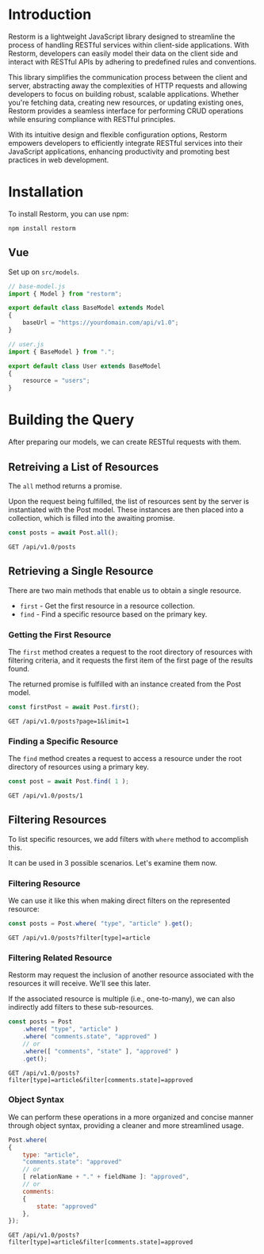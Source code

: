 # Introduction
Restorm is a lightweight JavaScript library designed to streamline the process of handling RESTful services within client-side applications. With Restorm, developers can easily model their data on the client side and interact with RESTful APIs by adhering to predefined rules and conventions.

This library simplifies the communication process between the client and server, abstracting away the complexities of HTTP requests and allowing developers to focus on building robust, scalable applications. Whether you're fetching data, creating new resources, or updating existing ones, Restorm provides a seamless interface for performing CRUD operations while ensuring compliance with RESTful principles.

With its intuitive design and flexible configuration options, Restorm empowers developers to efficiently integrate RESTful services into their JavaScript applications, enhancing productivity and promoting best practices in web development.

# Installation
To install Restorm, you can use npm:

```
npm install restorm
```

## Vue

Set up on `src/models`.

```js
// base-model.js
import { Model } from "restorm";

export default class BaseModel extends Model
{
	baseUrl = "https://yourdomain.com/api/v1.0";
}
```

```js
// user.js
import { BaseModel } from ".";

export default class User extends BaseModel
{
	resource = "users";
}
```

# Building the Query
After preparing our models, we can create RESTful requests with them.

## Retreiving a List of Resources
The `all` method returns a promise.

Upon the request being fulfilled, the list of resources sent by the server is instantiated with the Post model. These instances are then placed into a collection, which is filled into the awaiting promise.

```js
const posts = await Post.all();
```

```
GET /api/v1.0/posts
```

## Retrieving a Single Resource
There are two main methods that enable us to obtain a single resource.

* `first` - Get the first resource in a resource collection.
* `find` - Find a specific resource based on the primary key.

### Getting the First Resource
The `first` method creates a request to the root directory of resources with filtering criteria, and it requests the first item of the first page of the results found.

The returned promise is fulfilled with an instance created from the Post model.

```js
const firstPost = await Post.first();
```

```
GET /api/v1.0/posts?page=1&limit=1
```

### Finding a Specific Resource
The `find` method creates a request to access a resource under the root directory of resources using a primary key.

```js
const post = await Post.find( 1 );
```

```
GET /api/v1.0/posts/1
```

## Filtering Resources
To list specific resources, we add filters with `where` method to accomplish this.

It can be used in 3 possible scenarios. Let's examine them now.

### Filtering Resource
We can use it like this when making direct filters on the represented resource:

```js
const posts = Post.where( "type", "article" ).get();
```

```
GET /api/v1.0/posts?filter[type]=article
```

### Filtering Related Resource
Restorm may request the inclusion of another resource associated with the resources it will receive. We'll see this later.

If the associated resource is multiple (i.e., one-to-many), we can also indirectly add filters to these sub-resources.

```js
const posts = Post
	.where( "type", "article" )
	.where( "comments.state", "approved" )
	// or
	.where([ "comments", "state" ], "approved" )
	.get();
```

```
GET /api/v1.0/posts?filter[type]=article&filter[comments.state]=approved
```

### Object Syntax
We can perform these operations in a more organized and concise manner through object syntax, providing a cleaner and more streamlined usage.

```js
Post.where(
{
    type: "article",
    "comments.state": "approved"
    // or
    [ relationName + "." + fieldName ]: "approved",
    // or
    comments:
    {
        state: "approved"
    },
});
```

```
GET /api/v1.0/posts?filter[type]=article&filter[comments.state]=approved
```
